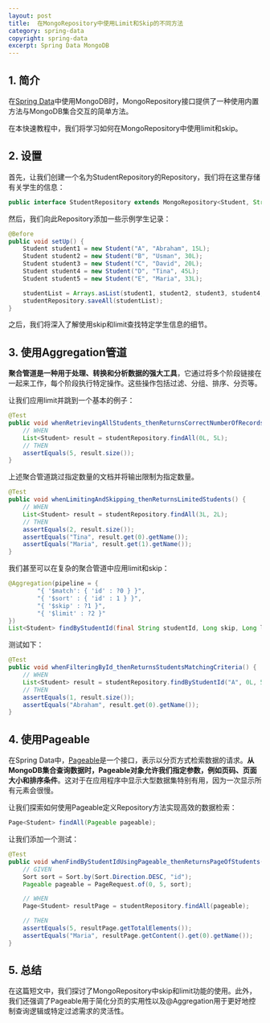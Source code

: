 ```yaml
---
layout: post
title:  在MongoRepository中使用Limit和Skip的不同方法
category: spring-data
copyright: spring-data
excerpt: Spring Data MongoDB
---
```


## 1. 简介

在[Spring Data](https://www.baeldung.com/spring-data-mongodb-tutorial)中使用MongoDB时，MongoRepository接口提供了一种使用内置方法与MongoDB集合交互的简单方法。

在本快速教程中，我们将学习如何在MongoRepository中使用limit和skip。

## 2. 设置

首先，让我们创建一个名为StudentRepository的Repository，我们将在这里存储有关学生的信息：

```java
public interface StudentRepository extends MongoRepository<Student, String> {}
```

然后，我们向此Repository添加一些示例学生记录：

```java
@Before
public void setUp() {
    Student student1 = new Student("A", "Abraham", 15L);
    Student student2 = new Student("B", "Usman", 30L);
    Student student3 = new Student("C", "David", 20L);
    Student student4 = new Student("D", "Tina", 45L);
    Student student5 = new Student("E", "Maria", 33L);

    studentList = Arrays.asList(student1, student2, student3, student4, student5);
    studentRepository.saveAll(studentList);
}
```

之后，我们将深入了解使用skip和limit查找特定学生信息的细节。

## 3. 使用Aggregation管道

**聚合管道是一种用于处理、转换和分析数据的强大工具**，它通过将多个阶段链接在一起来工作，每个阶段执行特定操作。这些操作包括过滤、分组、排序、分页等。

让我们应用limit并跳到一个基本的例子：

```java
@Test
public void whenRetrievingAllStudents_thenReturnsCorrectNumberOfRecords() {
    // WHEN
    List<Student> result = studentRepository.findAll(0L, 5L);
    // THEN
    assertEquals(5, result.size());
}
```

上述聚合管道跳过指定数量的文档并将输出限制为指定数量。

```java
@Test
public void whenLimitingAndSkipping_thenReturnsLimitedStudents() {
    // WHEN
    List<Student> result = studentRepository.findAll(3L, 2L);
    // THEN
    assertEquals(2, result.size());
    assertEquals("Tina", result.get(0).getName());
    assertEquals("Maria", result.get(1).getName());
}
```

我们甚至可以在复杂的聚合管道中应用limit和skip：

```java
@Aggregation(pipeline = {
        "{ '$match': { 'id' : ?0 } }",
        "{ '$sort' : { 'id' : 1 } }",
        "{ '$skip' : ?1 }",
        "{ '$limit' : ?2 }"
})
List<Student> findByStudentId(final String studentId, Long skip, Long limit);
```

测试如下：

```java
@Test
public void whenFilteringById_thenReturnsStudentsMatchingCriteria() {
    // WHEN
    List<Student> result = studentRepository.findByStudentId("A", 0L, 5L);
    // THEN
    assertEquals(1, result.size());
    assertEquals("Abraham", result.get(0).getName());
}
```

## 4. 使用Pageable

在Spring Data中，[Pageable](https://www.baeldung.com/spring-data-jpa-pagination-sorting)是一个接口，表示以分页方式检索数据的请求。**从MongoDB集合查询数据时，Pageable对象允许我们指定参数，例如页码、页面大小和排序条件**。这对于在应用程序中显示大型数据集特别有用，因为一次显示所有元素会很慢。

让我们探索如何使用Pageable定义Repository方法实现高效的数据检索：

```java
Page<Student> findAll(Pageable pageable);
```

让我们添加一个测试：

```java
@Test
public void whenFindByStudentIdUsingPageable_thenReturnsPageOfStudents() {
    // GIVEN
    Sort sort = Sort.by(Sort.Direction.DESC, "id");
    Pageable pageable = PageRequest.of(0, 5, sort);

    // WHEN
    Page<Student> resultPage = studentRepository.findAll(pageable);

    // THEN
    assertEquals(5, resultPage.getTotalElements());
    assertEquals("Maria", resultPage.getContent().get(0).getName());
}
```

## 5. 总结

在这篇短文中，我们探讨了MongoRepository中skip和limit功能的使用。此外，我们还强调了Pageable用于简化分页的实用性以及@Aggregation用于更好地控制查询逻辑或特定过滤需求的灵活性。